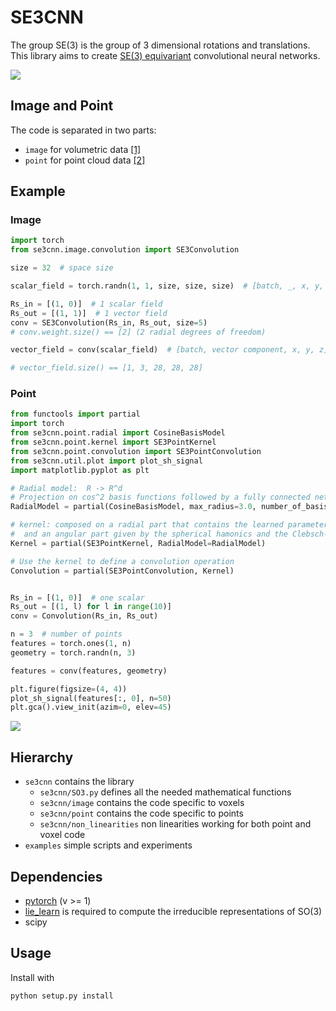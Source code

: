 # SE3CNN
The group SE(3) is the group of 3 dimensional rotations and translations.
This library aims to create [SE(3) equivariant](https://youtu.be/ENLJACPHSEA) convolutional neural networks.

![](https://github.com/antigol/se3net/raw/master/examples/plots/kernels.png)

## Image and Point
The code is separated in two parts:
- `image` for volumetric data [[1]](https://arxiv.org/abs/1807.02547) 
- `point` for point cloud data [[2]](https://arxiv.org/abs/1802.08219)

## Example
### Image
```python
import torch
from se3cnn.image.convolution import SE3Convolution

size = 32  # space size

scalar_field = torch.randn(1, 1, size, size, size)  # [batch, _, x, y, z]

Rs_in = [(1, 0)]  # 1 scalar field
Rs_out = [(1, 1)]  # 1 vector field
conv = SE3Convolution(Rs_in, Rs_out, size=5)
# conv.weight.size() == [2] (2 radial degrees of freedom)

vector_field = conv(scalar_field)  # [batch, vector component, x, y, z]

# vector_field.size() == [1, 3, 28, 28, 28]
```
### Point
```python
from functools import partial
import torch
from se3cnn.point.radial import CosineBasisModel
from se3cnn.point.kernel import SE3PointKernel
from se3cnn.point.convolution import SE3PointConvolution
from se3cnn.util.plot import plot_sh_signal
import matplotlib.pyplot as plt

# Radial model:  R -> R^d
# Projection on cos^2 basis functions followed by a fully connected network
RadialModel = partial(CosineBasisModel, max_radius=3.0, number_of_basis=3, h=100, L=1, act=torch.relu)

# kernel: composed on a radial part that contains the learned parameters 
#  and an angular part given by the spherical hamonics and the Clebsch-Gordan coefficients
Kernel = partial(SE3PointKernel, RadialModel=RadialModel)

# Use the kernel to define a convolution operation
Convolution = partial(SE3PointConvolution, Kernel)


Rs_in = [(1, 0)]  # one scalar
Rs_out = [(1, l) for l in range(10)]
conv = Convolution(Rs_in, Rs_out)

n = 3  # number of points
features = torch.ones(1, n)
geometry = torch.randn(n, 3)

features = conv(features, geometry)

plt.figure(figsize=(4, 4))
plot_sh_signal(features[:, 0], n=50)
plt.gca().view_init(azim=0, elev=45)
```
![](https://user-images.githubusercontent.com/333780/61739910-43e46880-ad42-11e9-97d6-ecbe71affd2e.png)

## Hierarchy

- `se3cnn` contains the library
  - `se3cnn/SO3.py` defines all the needed mathematical functions
  - `se3cnn/image` contains the code specific to voxels
  - `se3cnn/point` contains the code specific to points
  - `se3cnn/non_linearities` non linearities working for both point and voxel code
- `examples` simple scripts and experiments

## Dependencies

- [pytorch](https://pytorch.org) (v >= 1)
- [lie_learn](https://github.com/AMLab-Amsterdam/lie_learn) is required to compute the irreducible representations of SO(3)
- scipy

## Usage

Install with
```
python setup.py install
```
